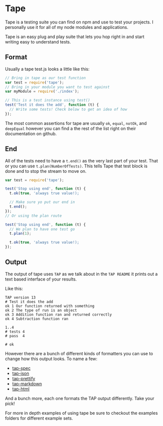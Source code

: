 # Tape

Tape is a testing suite you can find on npm and use to test your projects. I personally use it for all of my node modules and applications.

Tape is an easy plug and play suite that lets you hop right in and start writing easy to understand tests.

## Format

Usually a tape test.js looks a little like this:

```js
// Bring in tape as our test function
var test = require('tape');
// Bring in your module you want to test against
var myModule = require('./index');

// This is a test instance using test()
test('Test it does the add', function (t) {
  // Write some tests! Check below to get an idea of how
});
```

The most common assertions for tape are usually `ok`, `equal`, `notOk`, and `deepEqual` however you can find a the rest of the list right on their documentation on github.

## End

All of the tests need to have a `t.end()` as the very last part of your test. That or you can use `t.plan(NumberOfTests)`. This tells Tape that test block is done and to stop the stream to move on.

```js
var test = require('tape');

test('Stop using end', function (t) {
  t.ok(true, 'always true value!);

  // Make sure yo put our end in
  t.end();
});
// Or using the plan route

test('Stop using end', function (t) {
  // We plan to have one test go
  t.plan(1);

  t.ok(true, 'always true value!);
});
```

## Output

The output of tape uses `TAP` as we talk about in the `TAP README` it prints out a text based interface of your results.

Like this:

```
TAP version 13
# Test it does the add
ok 1 Our function returned with something
ok 2 The type of run is an object
ok 3 Addition function ran and returned correctly
ok 4 Subtraction function ran

1..4
# tests 4
# pass  4

# ok
```

However there are a bunch of different kinds of formatters you can use to change how this output looks. To name a few:

- [tap-spec](https://github.com/scottcorgan/tap-spec)
- [tap-json](https://github.com/gummesson/tap-json)
- [tap-prettify](https://github.com/toolness/tap-prettify)
- [tap-markdown](https://github.com/Hypercubed/tap-markdown)
- [tap-html](https://github.com/gabrielcsapo/tap-html)

And a bunch more, each one formats the TAP output differently. Take your pick!

For more in depth examples of using tape be sure to checkout the examples folders for different example sets.
